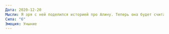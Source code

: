 ```yaml
---
Дата: 2020-12-20
Мысли: Я зря с ней поделился историей про Алину. Теперь она будет считать меня слабовольным, и даже если встретимся, это будет всегда проявляться. Ей нужен самец, я не самец
Сила: "6"
Эмоция: Уныние
---
```

